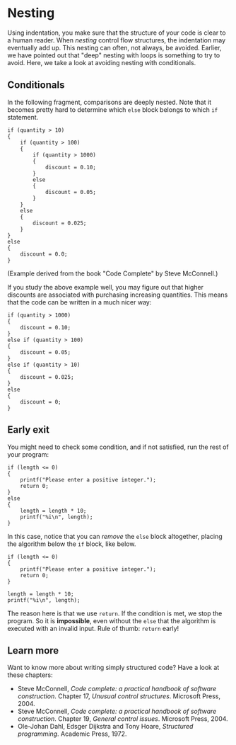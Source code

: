 # Nesting

Using indentation, you make sure that the structure of your code is clear to a human reader. When *nesting* control flow structures, the indentation may eventually add up. This nesting can often, not always, be avoided. Earlier, we have pointed out that "deep" nesting with loops is something to try to avoid. Here, we take a look at avoiding nesting with conditionals.

## Conditionals

In the following fragment, comparisons are deeply nested. Note that it becomes pretty hard to determine which `else` block belongs to which `if` statement.

    if (quantity > 10)
    {
        if (quantity > 100)
        {
            if (quantity > 1000)
            {
                discount = 0.10;
            }
            else
            {
                discount = 0.05;
            }
        }
        else
        {
            discount = 0.025;
        }
    }
    else
    {
        discount = 0.0;
    }

(Example derived from the book "Code Complete" by Steve McConnell.)

If you study the above example well, you may figure out that higher discounts are associated with purchasing increasing quantities. This means that the code can be written in a much nicer way:

    if (quantity > 1000)
    {
        discount = 0.10;
    }
    else if (quantity > 100)
    {
        discount = 0.05;
    }
    else if (quantity > 10)
    {
        discount = 0.025;
    }
    else
    {
        discount = 0;
    }

## Early exit

You might need to check some condition, and if not satisfied, run the rest of your program:

    if (length <= 0)
    {
        printf("Please enter a positive integer.");
        return 0;
    }
    else
    {
        length = length * 10;
        printf("%i\n", length);
    }

In this case, notice that you can *remove* the `else` block altogether, placing the algorithm below the `if` block, like below.

    if (length <= 0)
    {
        printf("Please enter a positive integer.");
        return 0;
    }

    length = length * 10;
    printf("%i\n", length);

The reason here is that we use `return`. If the condition is met, we stop the program. So it is **impossible**, even without the `else` that the algorithm is executed with an invalid input. Rule of thumb: `return` early!

## Learn more

Want to know more about writing simply structured code? Have a look at these chapters:

- Steve McConnell, *Code complete: a practical handbook of software construction*. Chapter 17, *Unusual control structures*. Microsoft Press, 2004.
- Steve McConnell, *Code complete: a practical handbook of software construction*. Chapter 19, *General control issues*. Microsoft Press, 2004.
- Ole-Johan Dahl, Edsger Dijkstra and Tony Hoare, *Structured programming*. Academic Press, 1972.
